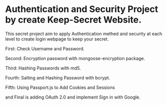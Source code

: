 # Authentication and Security Project by create Keep-Secret Website.
This secret project aim to apply Authentication methed and security at each level to create login webpage to keep your secret.

<p> First: Check Username and Password. </p>
<p>Second: Encryption password with mongoose-encryption package. </p>
<p>Third: Hashing Passwords with  md5. </p>
<p>Fourth: Salting and Hashing Password with bcrypt. </p>
<p>Fifth: Using Passport.js to Add Cookies and Sessions </p>
<p>and Final is adding OAuth 2.0 and implement Sign in with Google. </p>

